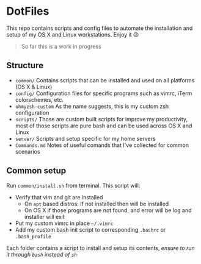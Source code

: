 # DotFiles
This repo contains scripts and config files to automate the installation
and setup of my OS X and Linux workstations. Enjoy it 😉

> So far this is a work in progress

## Structure

- `common/` Contains scripts that can be installed and used on all platforms
  (OS X & Linux)
- `config/` Configuration files for specific programs such as vimrc, iTerm
  colorschemes, etc.
- `ohmyzsh-custom` As the name suggests, this is my custom zsh configuration
- `scripts/` Those are custom built scripts for improve my productivity, most
  of those scripts are pure bash and can be used across OS X and Linux
- `server/` Scripts and setup specific for my home servers
- `Commands.md` Notes of useful comands that I've collected for common scenarios

## Common setup

Run `common/install.sh` from terminal. This script will:

- Verify that vim and git are installed
  - On `apt` based distros: If not installed then will be installed
  - On OS X if those programs are not found, and error will be log and
    installer will exit
- Put my custom vimrc in place `~/.vimrc`
- Add my custom bash init script to corresponding `.bashrc` or `.bash_profile`


Each folder contains a script to install and setup its contents,
*ensure to run it through `bash` instead of `sh`*

